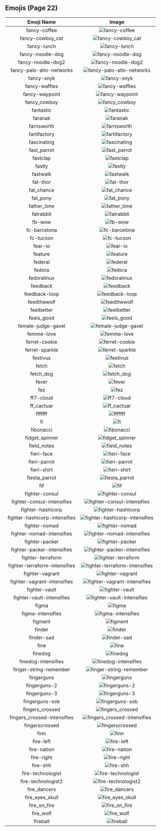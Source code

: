 
  ## Emojis (Page 22)
  |Emoji Name|Image|
  | :-: | :-: |
  |fancy-coffee| ![fancy-coffee](/output/fancy-coffee.png)|
  |fancy-cowboy_cat| ![fancy-cowboy_cat](/output/fancy-cowboy_cat.png)|
  |fancy-lunch| ![fancy-lunch](/output/fancy-lunch.png)|
  |fancy-noodle-dog| ![fancy-noodle-dog](/output/fancy-noodle-dog.png)|
  |fancy-noodle-dog2| ![fancy-noodle-dog2](/output/fancy-noodle-dog2.png)|
  |fancy-palo-alto-networks| ![fancy-palo-alto-networks](/output/fancy-palo-alto-networks.png)|
  |fancy-snyk| ![fancy-snyk](/output/fancy-snyk.png)|
  |fancy-waffles| ![fancy-waffles](/output/fancy-waffles.png)|
  |fancy-waypoint| ![fancy-waypoint](/output/fancy-waypoint.png)|
  |fancy_cowboy| ![fancy_cowboy](/output/fancy_cowboy.png)|
  |fantastic| ![fantastic](/output/fantastic.jpg)|
  |faranak| ![faranak](/output/faranak.gif)|
  |farnsworth| ![farnsworth](/output/farnsworth.png)|
  |fartifactory| ![fartifactory](/output/fartifactory.png)|
  |fascinating| ![fascinating](/output/fascinating.jpg)|
  |fast_parrot| ![fast_parrot](/output/fast_parrot.gif)|
  |fastclap| ![fastclap](/output/fastclap.gif)|
  |fastly| ![fastly](/output/fastly.png)|
  |fastwalk| ![fastwalk](/output/fastwalk)|
  |fat-thor| ![fat-thor](/output/fat-thor.png)|
  |fat_chance| ![fat_chance](/output/fat_chance.png)|
  |fat_pony| ![fat_pony](/output/fat_pony.jpg)|
  |father_time| ![father_time](/output/father_time.gif)|
  |fatrabbit| ![fatrabbit](/output/fatrabbit)|
  |fb-wow| ![fb-wow](/output/fb-wow.gif)|
  |fc-barcelona| ![fc-barcelona](/output/fc-barcelona.png)|
  |fc-tucson| ![fc-tucson](/output/fc-tucson.png)|
  |fear-io| ![fear-io](/output/fear-io.png)|
  |feature| ![feature](/output/feature.gif)|
  |federal| ![federal](/output/federal.png)|
  |fedora| ![fedora](/output/fedora)|
  |fedoralinux| ![fedoralinux](/output/fedoralinux.png)|
  |feedback| ![feedback](/output/feedback.png)|
  |feedback-loop| ![feedback-loop](/output/feedback-loop.png)|
  |feedthewolf| ![feedthewolf](/output/feedthewolf.jpg)|
  |feelbetter| ![feelbetter](/output/feelbetter.gif)|
  |feels_good| ![feels_good](/output/feels_good.png)|
  |female-judge-gavel| ![female-judge-gavel](/output/female-judge-gavel.png)|
  |femme-love| ![femme-love](/output/femme-love.gif)|
  |ferret-cookie| ![ferret-cookie](/output/ferret-cookie.png)|
  |ferret-sparkle| ![ferret-sparkle](/output/ferret-sparkle.png)|
  |festivus| ![festivus](/output/festivus.png)|
  |fetch| ![fetch](/output/fetch.jpg)|
  |fetch_dog| ![fetch_dog](/output/fetch_dog.png)|
  |fever| ![fever](/output/fever.gif)|
  |fez| ![fez](/output/fez.gif)|
  |ff7-cloud| ![ff7-cloud](/output/ff7-cloud.png)|
  |ff_cactuar| ![ff_cactuar](/output/ff_cactuar.png)|
  |fffffff| ![fffffff](/output/fffffff.gif)|
  |fi| ![fi](/output/fi.png)|
  |fibonacci| ![fibonacci](/output/fibonacci.png)|
  |fidget_spinner| ![fidget_spinner](/output/fidget_spinner.gif)|
  |field_notes| ![field_notes](/output/field_notes.jpg)|
  |fieri-face| ![fieri-face](/output/fieri-face.png)|
  |fieri-parrot| ![fieri-parrot](/output/fieri-parrot.gif)|
  |fieri-shirt| ![fieri-shirt](/output/fieri-shirt.png)|
  |fiesta_parrot| ![fiesta_parrot](/output/fiesta_parrot.gif)|
  |fif| ![fif](/output/fif.png)|
  |fighter-consul| ![fighter-consul](/output/fighter-consul.png)|
  |fighter-consul-intensifies| ![fighter-consul-intensifies](/output/fighter-consul-intensifies.gif)|
  |fighter-hashicorp| ![fighter-hashicorp](/output/fighter-hashicorp.png)|
  |fighter-hashicorp-intensifies| ![fighter-hashicorp-intensifies](/output/fighter-hashicorp-intensifies.gif)|
  |fighter-nomad| ![fighter-nomad](/output/fighter-nomad.png)|
  |fighter-nomad-intensifies| ![fighter-nomad-intensifies](/output/fighter-nomad-intensifies.gif)|
  |fighter-packer| ![fighter-packer](/output/fighter-packer.png)|
  |fighter-packer-intensifies| ![fighter-packer-intensifies](/output/fighter-packer-intensifies.gif)|
  |fighter-terraform| ![fighter-terraform](/output/fighter-terraform.png)|
  |fighter-terraform-intensifies| ![fighter-terraform-intensifies](/output/fighter-terraform-intensifies.gif)|
  |fighter-vagrant| ![fighter-vagrant](/output/fighter-vagrant.png)|
  |fighter-vagrant-intensifies| ![fighter-vagrant-intensifies](/output/fighter-vagrant-intensifies.gif)|
  |fighter-vault| ![fighter-vault](/output/fighter-vault.png)|
  |fighter-vault-intensifies| ![fighter-vault-intensifies](/output/fighter-vault-intensifies.gif)|
  |figma| ![figma](/output/figma.png)|
  |figma-intensifies| ![figma-intensifies](/output/figma-intensifies.gif)|
  |figment| ![figment](/output/figment.png)|
  |finder| ![finder](/output/finder.png)|
  |finder-sad| ![finder-sad](/output/finder-sad.png)|
  |fine| ![fine](/output/fine.png)|
  |finedog| ![finedog](/output/finedog.png)|
  |finedog-intensifies| ![finedog-intensifies](/output/finedog-intensifies.gif)|
  |finger-string-remember| ![finger-string-remember](/output/finger-string-remember.png)|
  |fingerguns| ![fingerguns](/output/fingerguns.png)|
  |fingerguns-2| ![fingerguns-2](/output/fingerguns-2.png)|
  |fingerguns-3| ![fingerguns-3](/output/fingerguns-3.png)|
  |fingerguns-sob| ![fingerguns-sob](/output/fingerguns-sob.png)|
  |fingers_crossed| ![fingers_crossed](/output/fingers_crossed.png)|
  |fingers_crossed-intensifies| ![fingers_crossed-intensifies](/output/fingers_crossed-intensifies.gif)|
  |fingerscrossed| ![fingerscrossed](/output/fingerscrossed.png)|
  |finn| ![finn](/output/finn.gif)|
  |fire-left| ![fire-left](/output/fire-left)|
  |fire-nation| ![fire-nation](/output/fire-nation.png)|
  |fire-right| ![fire-right](/output/fire-right.png)|
  |fire-shh| ![fire-shh](/output/fire-shh.png)|
  |fire-technologist| ![fire-technologist](/output/fire-technologist.gif)|
  |fire-technologist2| ![fire-technologist2](/output/fire-technologist2.png)|
  |fire_dancers| ![fire_dancers](/output/fire_dancers.png)|
  |fire_eyes_skull| ![fire_eyes_skull](/output/fire_eyes_skull.png)|
  |fire_on_fire| ![fire_on_fire](/output/fire_on_fire.gif)|
  |fire_wolf| ![fire_wolf](/output/fire_wolf.png)|
  |fireball| ![fireball](/output/fireball.jpg)|
  